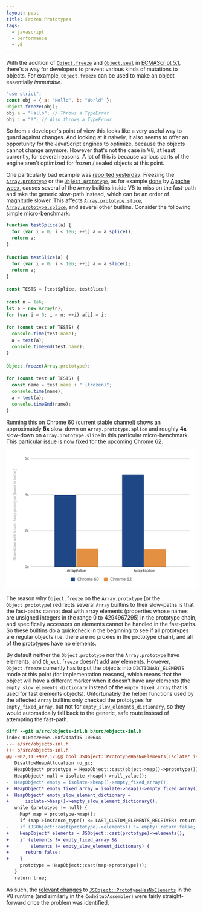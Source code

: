 ```yaml
---
layout: post
title: Frozen Prototypes
tags:
  - javascript
  - performance
  - v8
---
```


With the addition of [`Object.freeze`](https://developer.mozilla.org/en/docs/Web/JavaScript/Reference/Global_Objects/Object/freeze)
and [`Object.seal`](https://developer.mozilla.org/en/docs/Web/JavaScript/Reference/Global_Objects/Object/seal) in
[ECMAScript 5.1](http://www.ecma-international.org/ecma-262/5.1/), there's a way for developers to prevent
various kinds of mutations to objects. For example, `Object.freeze` can be used to make an object essentially
_immutable_.

```javascript
"use strict";
const obj = { a: "Hello", b: "World" };
Object.freeze(obj);
obj.a = "Hallo"; // Throws a TypeError
obj.c = "!"; // Also throws a TypeError
```

So from a developer's point of view this looks like a very useful way to guard against changes. And looking at
it naively, it also seems to offer an opportunity for the JavaScript engines to optimize, because the objects
cannot change anymore. However that's not the case in V8, at least currently, for several reasons. A lot of
this is because various parts of the engine aren't optimized for frozen / sealed objects at this point.

One particularly bad example was [reported yesterday](http://crbug.com/v8/6689): Freezing the
[`Array.prototype`](https://developer.mozilla.org/en-US/docs/Web/JavaScript/Reference/Global_Objects/Array/prototype) or
the [`Object.prototype`](https://developer.mozilla.org/en-US/docs/Web/JavaScript/Reference/Global_Objects/Object/prototype),
as for example [done](https://github.com/apache/incubator-weex/blob/702d04c4922105069f537afdb4688f808530994d/html5/shared/freeze.js#L23-L38) by [Apache weex](https://weex.incubator.apache.org), causes several of the `Array` builtins
inside V8 to miss on the fast-path and take the generic slow-path instead, which can be an order of magnitude slower.
This affects [`Array.prototype.slice`](https://developer.mozilla.org/en-US/docs/Web/JavaScript/Reference/Global_Objects/Array/slice),
[`Array.prototype.splice`](https://developer.mozilla.org/en-US/docs/Web/JavaScript/Reference/Global_Objects/Array/splice),
and several other builtins. Consider the following simple micro-benchmark:

```javascript
function testSplice(a) {
  for (var i = 0; i < 1e6; ++i) a = a.splice();
  return a;
}

function testSlice(a) {
  for (var i = 0; i < 1e6; ++i) a = a.slice();
  return a;
}

const TESTS = [testSplice, testSlice];

const n = 1e6;
let a = new Array(n);
for (var i = 0; i < n; ++i) a[i] = i;

for (const test of TESTS) {
  console.time(test.name);
  a = test(a);
  console.timeEnd(test.name);
}

Object.freeze(Array.prototype);

for (const test of TESTS) {
  const name = test.name + " (frozen)";
  console.time(name);
  a = test(a);
  console.timeEnd(name);
}
```

Running this on Chrome 60 (current stable channel) shows an approximately **5x** slow-down on `Array.prototype.splice`
and roughly **4x** slow-down on `Array.prototype.slice` in this particular micro-benchmark. This particular issue is
[now fixed](https://chromium-review.googlesource.com/608127) for the upcoming Chrome 62.

![Slow-down of Array#slice and Array#splice](/images/2017/freeze-slowdown-20170810.png)

The reason why `Object.freeze` on the `Array.prototype` (or the `Object.prototype`) redirects several `Array` builtins to
their slow-paths is that the fast-paths cannot deal with array elements (properties whose names are unsigned integers in
the range 0 to 4294967295) in the prototype chain, and specifically accessors on elements cannot be handled in the fast-paths.
So these builtins do a quickcheck in the beginning to see if all prototypes are regular objects (i.e. there are no
proxies in the prototype chain), and all of the prototypes have no elements.

By default neither the `Object.prototype` nor the `Array.prototype` have elements, and `Object.freeze` doesn't
add any elements. However, `Object.freeze` currently has to put the objects into `DICTIONARY_ELEMENTS` mode at
this point (for implementation reasons), which means that the object will have a different marker when it doesn't
have any elements (the `empty_slow_elements_dictionary` instead of the `empty_fixed_array` that is used for fast
elements objects). Unfortunately the helper functions used by the affected `Array` builtins only checked the
prototypes for `empty_fixed_array`, but not for `empty_slow_elements_dictionary`, so they would automatically
fall back to the generic, safe route instead of attempting the fast-path.

```diff
diff --git a/src/objects-inl.h b/src/objects-inl.h
index 010ac2e06e..68f24baf15 100644
--- a/src/objects-inl.h
+++ b/src/objects-inl.h
@@ -902,11 +902,17 @@ bool JSObject::PrototypeHasNoElements(Isolate* isolate, JSObject* object) {
   DisallowHeapAllocation no_gc;
   HeapObject* prototype = HeapObject::cast(object->map()->prototype());
   HeapObject* null = isolate->heap()->null_value();
-  HeapObject* empty = isolate->heap()->empty_fixed_array();
+  HeapObject* empty_fixed_array = isolate->heap()->empty_fixed_array();
+  HeapObject* empty_slow_element_dictionary =
+      isolate->heap()->empty_slow_element_dictionary();
   while (prototype != null) {
     Map* map = prototype->map();
     if (map->instance_type() <= LAST_CUSTOM_ELEMENTS_RECEIVER) return false;
-    if (JSObject::cast(prototype)->elements() != empty) return false;
+    HeapObject* elements = JSObject::cast(prototype)->elements();
+    if (elements != empty_fixed_array &&
+        elements != empty_slow_element_dictionary) {
+      return false;
+    }
     prototype = HeapObject::cast(map->prototype());
   }
   return true;
```

As such, the [relevant changes](https://chromium-review.googlesource.com/c/608127) to
[`JSObject::PrototypeHasNoElements`](https://github.com/v8/v8/blob/293283d55983b421fe6e246ae22d4de531f429ec/src/objects-inl.h#L901-L919) in the V8 runtime (and similarly in the `CodeStubAssembler`) were fairly straight-forward once the problem was identified.

